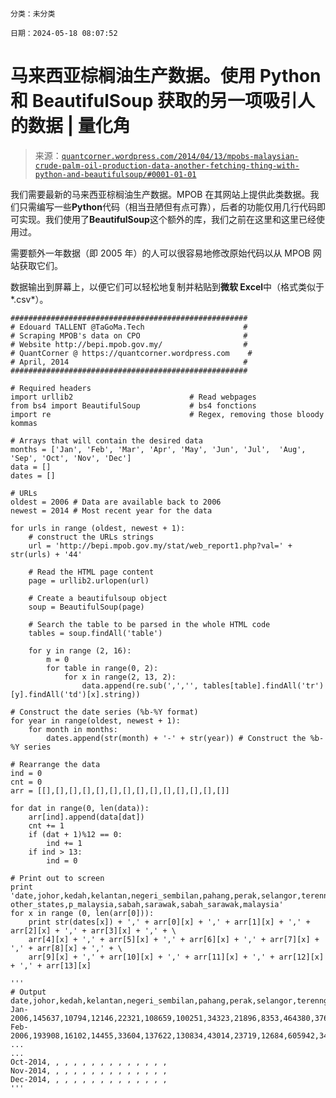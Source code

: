 ```

分类：未分类

日期：2024-05-18 08:07:52

```

# 马来西亚棕榈油生产数据。使用 Python 和 BeautifulSoup 获取的另一项吸引人的数据 | 量化角

> 来源：[`quantcorner.wordpress.com/2014/04/13/mpobs-malaysian-crude-palm-oil-production-data-another-fetching-thing-with-python-and-beautifulsoup/#0001-01-01`](https://quantcorner.wordpress.com/2014/04/13/mpobs-malaysian-crude-palm-oil-production-data-another-fetching-thing-with-python-and-beautifulsoup/#0001-01-01)

我们需要最新的马来西亚棕榈油生产数据。MPOB 在其网站上提供此类数据。我们只需编写一些**Python**代码（相当丑陋但有点可靠），后者的功能仅用几行代码即可实现。我们使用了**BeautifulSoup**这个额外的库，我们之前在这里[](https://quantcorner.wordpress.com/2014/03/05/scraping-data-from-the-internet-with-python-and-beautifulsoup/ "Parsing pdf files with Python and PDFMiner")和这里[](https://quantcorner.wordpress.com/2014/03/05/scraping-data-from-the-internet-with-python-and-beautifulsoup/ "Scraping data from the internet with Python and BeautifulSoup")已经使用过。

需要额外一年数据（即 2005 年）的人可以很容易地修改原始代码以从 MPOB 网站获取它们。

数据输出到屏幕上，以便它们可以轻松地复制并粘贴到**微软 Excel**中（格式类似于*.csv*）。

```
#####################################################
# Edouard TALLENT @TaGoMa.Tech                      #
# Scraping MPOB's data on CPO                       #
# Website http://bepi.mpob.gov.my/                  #
# QuantCorner @ https://quantcorner.wordpress.com    #
# April, 2014                                       #
#####################################################

# Required headers
import urllib2                          # Read webpages
from bs4 import BeautifulSoup           # bs4 fonctions
import re                               # Regex, removing those bloody kommas

# Arrays that will contain the desired data
months = ['Jan', 'Feb', 'Mar', 'Apr', 'May', 'Jun', 'Jul',  'Aug', 'Sep', 'Oct', 'Nov', 'Dec']
data = []
dates = []

# URLs
oldest = 2006 # Data are available back to 2006
newest = 2014 # Most recent year for the data

for urls in range (oldest, newest + 1):
    # construct the URLs strings
    url = 'http://bepi.mpob.gov.my/stat/web_report1.php?val=' + str(urls) + '44'

    # Read the HTML page content
    page = urllib2.urlopen(url)

    # Create a beautifulsoup object
    soup = BeautifulSoup(page)

    # Search the table to be parsed in the whole HTML code
    tables = soup.findAll('table')

    for y in range (2, 16):
        m = 0
        for table in range(0, 2):
            for x in range(2, 13, 2):
                data.append(re.sub(',','', tables[table].findAll('tr')[y].findAll('td')[x].string))

# Construct the date series (%b-%Y format)
for year in range(oldest, newest + 1):
    for month in months:
        dates.append(str(month) + '-' + str(year)) # Construct the %b-%Y series

# Rearrange the data
ind = 0
cnt = 0
arr = [[],[],[],[],[],[],[],[],[],[],[],[],[],[]]

for dat in range(0, len(data)):
    arr[ind].append(data[dat])
    cnt += 1
    if (dat + 1)%12 == 0: 
        ind += 1
    if ind > 13:
        ind = 0

# Print out to screen
print 'date,johor,kedah,kelantan,negeri_sembilan,pahang,perak,selangor,terennganu,\
other_states,p_malaysia,sabah,sarawak,sabah_sarawak,malaysia'
for x in range (0, len(arr[0])):
    print str(dates[x]) + ',' + arr[0][x] + ',' + arr[1][x] + ',' + arr[2][x] + ',' + arr[3][x] + ',' + \
    arr[4][x] + ',' + arr[5][x] + ',' + arr[6][x] + ',' + arr[7][x] + ',' + arr[8][x] + ',' + \
    arr[9][x] + ',' + arr[10][x] + ',' + arr[11][x] + ',' + arr[12][x] + ',' + arr[13][x]

'''
# Output
date,johor,kedah,kelantan,negeri_sembilan,pahang,perak,selangor,terennganu,other_states,p_malaysia,sabah,sarawak,sabah_sarawak,malaysia
Jan-2006,145637,10794,12146,22321,108659,100251,34323,21896,8353,464380,376082,96131,472213,936593
Feb-2006,193908,16102,14455,33604,137622,130834,43014,23719,12684,605942,346248,99714,445962,1051904
...
...
Oct-2014, , , , , , , , , , , , , , 
Nov-2014, , , , , , , , , , , , , , 
Dec-2014, , , , , , , , , , , , , , 
'''

```
